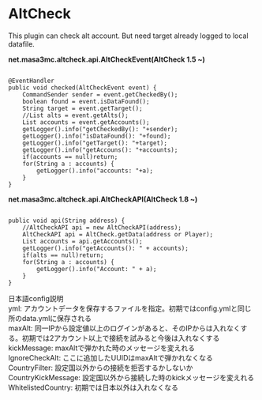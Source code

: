 # AltCheck<br>

This plugin can check alt account. But need target already logged to local datafile.

<b>net.masa3mc.altcheck.api.AltCheckEvent(AltCheck 1.5 ~)</b>
<pre><code>
@EventHandler
public void checked(AltCheckEvent event) {
	CommandSender sender = event.getCheckedBy();
	boolean found = event.isDataFound();
	String target = event.getTarget();
	//List<String> alts = event.getAlts();
	List<String> accounts = event.getAccounts();
	getLogger().info("getCheckedBy(): "+sender);
	getLogger().info("isDataFound(): "+found);
	getLogger().info("getTarget(): "+target);
	getLogger().info("getAccouns(): "+accounts);
	if(accounts == null)return;
	for(String a : accounts) {
		getLogger().info("accounts: "+a);
	}
}
</code></pre>

<b>net.masa3mc.altcheck.api.AltCheckAPI(AltCheck 1.8 ~)</b>
<pre><code>
public void api(String address) {
	//AltCheckAPI api = new AltCheckAPI(address);
	AltCheckAPI api = AltCheck.getData(address or Player);
	List<String> accounts = api.getAccounts();
	getLogger().info("getAccounts(): " + accounts);
	if(alts == null)return;
	for(String a : accounts) {
		getLogger().info("Account: " + a);
	}
}
</code></pre>

日本語config説明<br>
yml: アカウントデータを保存するファイルを指定。初期ではconfig.ymlと同じ所のdata.ymlに保存される<br>
maxAlt: 同一IPから設定値以上のログインがあると、そのIPからは入れなくする。初期では2アカウント以上で接続を試みると今後は入れなくする<br>
kickMessage: maxAltで弾かれた時のメッセージを変えれる<br>
IgnoreCheckAlt: ここに追加したUUIDはmaxAltで弾かれなくなる<br>
CountryFilter: 設定国以外からの接続を拒否するかしないか<br>
CountryKickMessage: 設定国以外から接続した時のkickメッセージを変えれる<br>
WhitelistedCountry: 初期では日本以外は入れなくなる<br>
